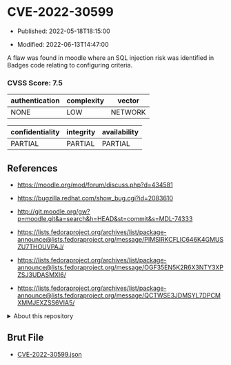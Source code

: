 # CVE-2022-30599

- Published: 2022-05-18T18:15:00

- Modified: 2022-06-13T14:47:00

A flaw was found in moodle where an SQL injection risk was identified in Badges code relating to configuring criteria.

### CVSS Score: **7.5**

| authentication | complexity | vector |
| --- | --- | --- |
| NONE | LOW | NETWORK |

| confidentiality | integrity | availability |
| --- | --- | --- |
| PARTIAL | PARTIAL | PARTIAL |

## References

* https://moodle.org/mod/forum/discuss.php?d=434581

* https://bugzilla.redhat.com/show_bug.cgi?id=2083610

* http://git.moodle.org/gw?p=moodle.git&a=search&h=HEAD&st=commit&s=MDL-74333

* https://lists.fedoraproject.org/archives/list/package-announce@lists.fedoraproject.org/message/PIMSIRKCFLIC646K4GMUSZU7THOUVPAJ/

* https://lists.fedoraproject.org/archives/list/package-announce@lists.fedoraproject.org/message/OGF35EN5K2R6X3NTY3XPZSJ3UDASMXI6/

* https://lists.fedoraproject.org/archives/list/package-announce@lists.fedoraproject.org/message/QCTWSE3JDMSYL7DPCMXMMJEXZSS6VIA5/

<details>
<summary>About this repository</summary> 

  This repository is part of the project [Live Hack CVE](https://github.com/Live-Hack-CVE). Main website can be found [www.live-hack.org](https://www.live-hack.org) 
  
  Made by [Sn0wAlice](https://github.com/Sn0wAlice) for the people that care about security and need to have a feed of the latest CVEs. Hope you enjoy it, don't forget to star the repo and follow me on [Twitter](https://twitter.com/Sn0wAlice) and [Github](https://github.com/Sn0wAlice). And that is my [personnal website](https://www.alice-snow.me/)

  - [Home Page](https://github.com/Live-Hack-CVE)
  - [Framework](https://github.com/Live-Hack-CVE/cve-framework)
  - [CVE database](https://github.com/Live-Hack-CVE/full_database)
  - [Changelog](https://github.com/Live-Hack-CVE/Changelog)
</details>

## Brut File

* [CVE-2022-30599.json](https://raw.githubusercontent.com/Live-Hack-CVE/full_database/main/cves/2022/CVE-2022-30599.json)

